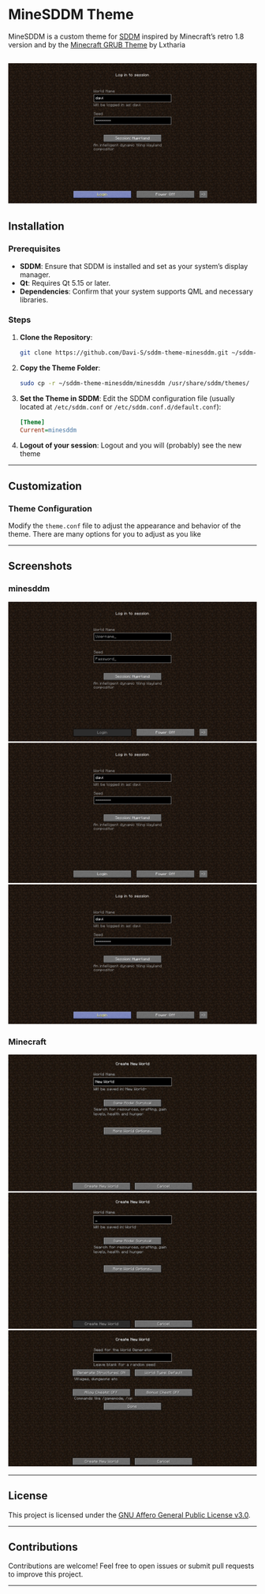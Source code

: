 # MineSDDM Theme

MineSDDM is a custom theme for [SDDM](https://wiki.archlinux.org/title/SDDM) inspired by Minecraft’s retro 1.8 version and by the [Minecraft GRUB Theme](https://github.com/Lxtharia/minegrub-theme) by Lxtharia

![Preview of the MinesDDM theme](screenshots/minesddm_preview_3.png)
---

## Installation

### Prerequisites

- **SDDM**: Ensure that SDDM is installed and set as your system’s display manager.
- **Qt**: Requires Qt 5.15 or later.
- **Dependencies**: Confirm that your system supports QML and necessary libraries.

### Steps

1. **Clone the Repository**:
   ```bash
   git clone https://github.com/Davi-S/sddm-theme-minesddm.git ~/sddm-theme-minesddm
   ```

2. **Copy the Theme Folder**:
   ```bash
   sudo cp -r ~/sddm-theme-minesddm/minesddm /usr/share/sddm/themes/
   ```

3. **Set the Theme in SDDM**:
   Edit the SDDM configuration file (usually located at `/etc/sddm.conf` or `/etc/sddm.conf.d/default.conf`):
   ```ini
   [Theme]
   Current=minesddm
   ```

3. **Logout of your session**:
   Logout and you will (probably) see the new theme

---

## Customization

### Theme Configuration

Modify the `theme.conf` file to adjust the appearance and behavior of the theme. There are many options for you to adjust as you like

---

## Screenshots

### minesddm
![Preview of the MinesDDM theme](screenshots/minesddm_preview_1.png)
![Preview of the MinesDDM theme](screenshots/minesddm_preview_2.png)
![Preview of the MinesDDM theme](screenshots/minesddm_preview_3.png)

### Minecraft
![Preview of the Minecraft 1.8 menu](screenshots/minecraft_preview_1.jpeg)
![Preview of the Minecraft 1.8 menu](screenshots/minecraft_preview_2.jpeg)
![Preview of the Minecraft 1.8 menu](screenshots/minecraft_preview_3.jpeg)

---

## License

This project is licensed under the [GNU Affero General Public License v3.0](LICENSE).

---

## Contributions

Contributions are welcome! Feel free to open issues or submit pull requests to improve this project.

---
